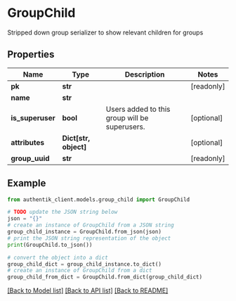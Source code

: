 # GroupChild

Stripped down group serializer to show relevant children for groups

## Properties

Name | Type | Description | Notes
------------ | ------------- | ------------- | -------------
**pk** | **str** |  | [readonly] 
**name** | **str** |  | 
**is_superuser** | **bool** | Users added to this group will be superusers. | [optional] 
**attributes** | **Dict[str, object]** |  | [optional] 
**group_uuid** | **str** |  | [readonly] 

## Example

```python
from authentik_client.models.group_child import GroupChild

# TODO update the JSON string below
json = "{}"
# create an instance of GroupChild from a JSON string
group_child_instance = GroupChild.from_json(json)
# print the JSON string representation of the object
print(GroupChild.to_json())

# convert the object into a dict
group_child_dict = group_child_instance.to_dict()
# create an instance of GroupChild from a dict
group_child_from_dict = GroupChild.from_dict(group_child_dict)
```
[[Back to Model list]](../README.md#documentation-for-models) [[Back to API list]](../README.md#documentation-for-api-endpoints) [[Back to README]](../README.md)


